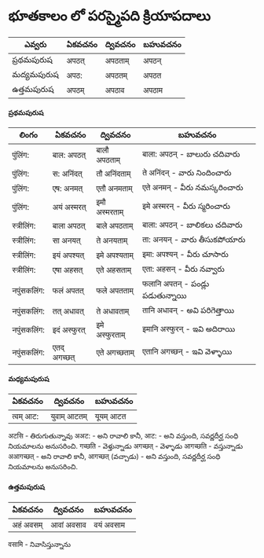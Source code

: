 # భూతకాలం లో పరస్మైపది క్రియాపదాలు 

ఎవ్వరు | ఏకవచనం     | ద్వివచనం     | బహువచనం 
-------------|---------------|---------------|-----------
ప్రథమపురుష | अपठत्  | अपठताम् | अपठन् 
మద్యమపురుష | अपठ: | अपठतम् | अपठत
ఉత్తమపురుష | अपठम् | अपठाव | अपठाम

#### ప్రథమపురుష
లింగం   | ఏకవచనం     | ద్వివచనం     | బహువచనం 
-------------|---------------|---------------|-----------
 पुंलिंग: | बाल: अपठत् | बालौ अपठताम् | बाला: अपठन् - బాలురు చదివారు  
 पुंलिंग: | स: अनिंदत् | तौ अनिंदताम् | ते अनिंदन् - వారు  నిందించారు  
 पुंलिंग: | एष: अनमत् | एतौ अनमताम् | एते अनमन् - వీరు నమస్కరించారు 
 पुंलिंग: | अयं अस्मरत्  | इमौ अस्मरताम् | इमे अस्मरन् - వీరు స్మరించారు  
 स्त्रीलिंग: | बाला अपठत् | बाले अपठताम् | बाला: अपठन् - బాలికలు చదివారు  
 स्त्रीलिंग: | सा अनयत् | ते अनयताम्  | ता: अनयन् - వారు తీసుకపోయారు  
 स्त्रीलिंग: | इयं अपश्यत् | इमे अपश्यताम् | इमा: अपश्यन् - వీరు చూసారు 
 स्त्रीलिंग: | एषा अहसत्  | एते अहसताम् | एता: अहसन् - వీరు నవ్వారు  
 नपुंसकलिंग: | फलं अपतत् | फले अपतताम् | फलानि अपतन् - పండ్లు పడుతున్నాయి 
 नपुंसकलिंग: | तत् अधावत् | ते अधावताम् | तानि अधावन् - అవి పరిగెత్తాయి 
 नपुंसकलिंग: | इदं अस्फुरत् | इमे अस्फुरताम् | इमानि अस्फुरन् - ఇవి అదిరాయి 
 नपुंसकलिंग: | एतद् अगच्छत् | एते अगच्छताम् | एतानि अगच्छन् - ఇవి వెళ్ళాయి 

 #### మధ్యమపురుష
 ఏకవచనం     | ద్వివచనం     | బహువచనం 
 ---------------|---------------|-----------
त्वम् आट: |  युवाम् आटतम् | यूयम् आटत 

अटसि - తిరుగుతున్నావు
अअट: - అని రావాలి కానీ, आट: - అని వస్తుంది, సవర్ణదీర్ఘ సంధి నియమాలను అనుసరించి.
गच्छति - వెళ్తున్నాడు 
अगच्छत् - వెళ్ళాడు 
आगच्छति - వస్తున్నాడు 
अआगच्छत् - అని రావాలి కానీ, आगच्छत् (వచ్చాడు)  - అని వస్తుంది, సవర్ణదీర్ఘ సంధి నియమాలను అనుసరించి.
 
 #### ఉత్తమపురుష 
 ఏకవచనం     | ద్వివచనం     | బహువచనం 
 ---------------|---------------|-----------
अहं अवसम्  | आवां अवसाव  |  वयं अवसाम

वसामि - నివాసిస్తున్నాను 
 

